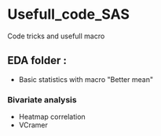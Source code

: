 # Usefull_code_SAS
Code tricks and usefull macro

## EDA folder : 
* Basic statistics with macro "Better mean"

### Bivariate analysis
* Heatmap correlation
* VCramer 

